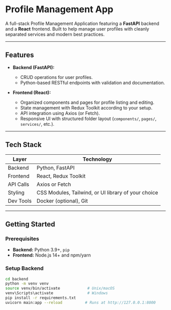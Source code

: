 # Profile Management App

A full-stack Profile Management Application featuring a **FastAPI** backend and a **React** frontend. Built to help manage user profiles with cleanly separated services and modern best practices.

---

## Features

- **Backend (FastAPI):**

  - CRUD operations for user profiles.
  - Python-based RESTful endpoints with validation and documentation.

- **Frontend (React):**
  - Organized components and pages for profile listing and editing.
  - State management with Redux Toolkit according to your setup.
  - API integration using Axios (or Fetch).
  - Responsive UI with structured folder layout (`components/`, `pages/`, `services/`, etc.).

---

## Tech Stack

| Layer     | Technology                                          |
| --------- | --------------------------------------------------- |
| Backend   | Python, FastAPI                                     |
| Frontend  | React, Redux Toolkit                                |
| API Calls | Axios or Fetch                                      |
| Styling   | CSS Modules, Tailwind, or UI library of your choice |
| Dev Tools | Docker (optional), Git                              |

---

## Getting Started

### Prerequisites

- **Backend:** Python 3.9+, `pip`
- **Frontend:** Node.js 14+ and npm/yarn

### Setup Backend

```bash
cd backend
python -m venv venv
source venv/bin/activate            # Unix/macOS
venv\Scripts\activate               # Windows
pip install -r requirements.txt
uvicorn main:app --reload          # Runs at http://127.0.0.1:8000

```
